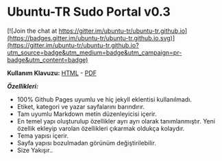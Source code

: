 Ubuntu-TR Sudo Portal v0.3
===========================

[![Join the chat at https://gitter.im/ubuntu-tr/ubuntu-tr.github.io](https://badges.gitter.im/ubuntu-tr/ubuntu-tr.github.io.svg)](https://gitter.im/ubuntu-tr/ubuntu-tr.github.io?utm_source=badge&utm_medium=badge&utm_campaign=pr-badge&utm_content=badge)

**Kullanım Klavuzu:** [HTML](https://ubuntu-tr.github.io/sudo) - [PDF](https://ubuntu-tr.github.io/assets/post/sudo/sudo.pdf)

***Özellikleri:***

- 100% Github Pages uyumlu ve hiç jekyll eklentisi kullanılmadı.
- Etiket, kategori ve yazar sayfalarını barındırır.
- Tam uyumlu Markdown metin düzenleyicisi içerir.
- En temel yapı oluşturulup özellikler ayrı ayrı olarak tanımlanmıştır. Yeni özellik ekleyip varolan özellikleri çıkarmak oldukça kolaydır.
- Tema yapısı içerir.
- Sayfa yapısı bozulmadan görünüm değiştirilebilir.
- Size Yakışır..
